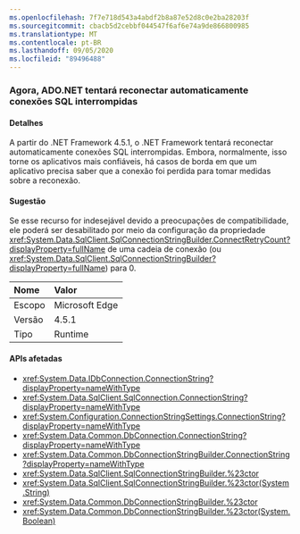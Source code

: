 ```yaml
---
ms.openlocfilehash: 7f7e718d543a4abdf2b8a87e52d8c0e2ba28203f
ms.sourcegitcommit: cbacb5d2cebbf044547f6af6e74a9de866800985
ms.translationtype: MT
ms.contentlocale: pt-BR
ms.lasthandoff: 09/05/2020
ms.locfileid: "89496488"
---
```

### <a name="adonet-now-attempts-to-automatically-reconnect-broken-sql-connections"></a>Agora, ADO.NET tentará reconectar automaticamente conexões SQL interrompidas

#### <a name="details"></a>Detalhes

A partir do .NET Framework 4.5.1, o .NET Framework tentará reconectar automaticamente conexões SQL interrompidas. Embora, normalmente, isso torne os aplicativos mais confiáveis, há casos de borda em que um aplicativo precisa saber que a conexão foi perdida para tomar medidas sobre a reconexão.

#### <a name="suggestion"></a>Sugestão

Se esse recurso for indesejável devido a preocupações de compatibilidade, ele poderá ser desabilitado por meio da configuração da propriedade <xref:System.Data.SqlClient.SqlConnectionStringBuilder.ConnectRetryCount?displayProperty=fullName> de uma cadeia de conexão (ou <xref:System.Data.SqlClient.SqlConnectionStringBuilder?displayProperty=fullName>) para 0.

| Nome    | Valor       |
|:--------|:------------|
| Escopo   |Microsoft Edge|
|Versão|4.5.1|
|Tipo|Runtime|

#### <a name="affected-apis"></a>APIs afetadas

- <xref:System.Data.IDbConnection.ConnectionString?displayProperty=nameWithType>
- <xref:System.Data.SqlClient.SqlConnection.ConnectionString?displayProperty=nameWithType>
- <xref:System.Configuration.ConnectionStringSettings.ConnectionString?displayProperty=nameWithType>
- <xref:System.Data.Common.DbConnection.ConnectionString?displayProperty=nameWithType>
- <xref:System.Data.Common.DbConnectionStringBuilder.ConnectionString?displayProperty=nameWithType>
- <xref:System.Data.SqlClient.SqlConnectionStringBuilder.%23ctor>
- <xref:System.Data.SqlClient.SqlConnectionStringBuilder.%23ctor(System.String)>
- <xref:System.Data.Common.DbConnectionStringBuilder.%23ctor>
- <xref:System.Data.Common.DbConnectionStringBuilder.%23ctor(System.Boolean)>

<!--

#### Affected APIs

- `P:System.Data.IDbConnection.ConnectionString`
- `P:System.Data.SqlClient.SqlConnection.ConnectionString`
- `P:System.Configuration.ConnectionStringSettings.ConnectionString`
- `P:System.Data.Common.DbConnection.ConnectionString`
- `P:System.Data.Common.DbConnectionStringBuilder.ConnectionString`
- `M:System.Data.SqlClient.SqlConnectionStringBuilder.#ctor`
- `M:System.Data.SqlClient.SqlConnectionStringBuilder.#ctor(System.String)`
- `M:System.Data.Common.DbConnectionStringBuilder.#ctor`
- `M:System.Data.Common.DbConnectionStringBuilder.#ctor(System.Boolean)`

-->
